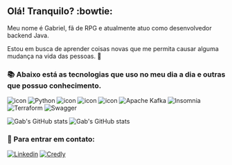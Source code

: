 ## Olá! Tranquilo? :bowtie:

Meu nome é Gabriel, fã de RPG e atualmente atuo como desenvolvedor backend Java. 

Estou em busca de aprender coisas novas que me permita causar alguma mudança na vida das pessoas. :dart:

### :books: Abaixo está as tecnologias que uso no meu dia a dia e outras que possuo conhecimento.

![icon](https://img.shields.io/badge/Java-ED8B00?style=for-the-badge&logo=java&logoColor=white)
![Python](https://img.shields.io/badge/python-3670A0?style=for-the-badge&logo=python&logoColor=ffdd54)
![icon](https://img.shields.io/badge/Kotlin-7F52FF?style=for-the-badge&logo=Kotlin&logoColor=white)
![icon](https://img.shields.io/badge/Amazon_AWS-232F3E?style=for-the-badge&logo=amazon-aws&logoColor=white)
![icon](https://img.shields.io/badge/spring%20boot-6DB33F?style=for-the-badge&logo=spring%20boot&logoColor=white)
![Apache Kafka](https://img.shields.io/badge/Apache%20Kafka-000?style=for-the-badge&logo=apachekafka)
![Insomnia](https://img.shields.io/badge/Insomnia-black?style=for-the-badge&logo=insomnia&logoColor=5849BE)
![Terraform](https://img.shields.io/badge/terraform-%235835CC.svg?style=for-the-badge&logo=terraform&logoColor=white)
![Swagger](https://img.shields.io/badge/-Swagger-%23Clojure?style=for-the-badge&logo=swagger&logoColor=white)

![Gab's GitHub stats](https://github-readme-stats.vercel.app/api?username=gabrielwb7&theme=algolia&show_icons=true)
![Gab's GitHub stats](https://github-readme-stats.vercel.app/api/top-langs?username=gabrielwb7&theme=algolia&show_icons=true&layout=compact)

### :telescope: Para entrar em contato:

[![Linkedin](https://img.shields.io/badge/-LinkedIn-blue?style=for-the-badge&logo=Linkedin&logoColor=white&link=https://www.linkedin.com/in/gabriel-r-0043861ba/)](https://www.linkedin.com/in/gabriel-r-0043861ba/)
[![Credly](https://img.shields.io/badge/Credly-FF6B00.svg?style=for-the-badge&logo=Credly&logoColor=white&link=https://www.credly.com/users/gabriel-rocha.7069bf0a)](https://www.credly.com/users/gabriel-rocha.7069bf0a)
